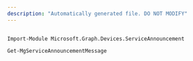 ```yaml
---
description: "Automatically generated file. DO NOT MODIFY"
---
```


```powershellv2

Import-Module Microsoft.Graph.Devices.ServiceAnnouncement

Get-MgServiceAnnouncementMessage

```